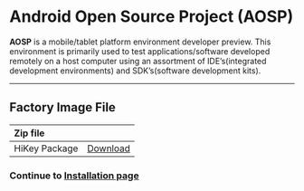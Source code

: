# Android Open Source Project (AOSP)

**AOSP** is a mobile/tablet platform environment developer preview. This environment is primarily used to test applications/software developed remotely on a host computer using an assortment of IDE’s(integrated development environments) and SDK’s(software development kits).

***

## Factory Image File

|   Zip file                                            |                                                                              |
|:------------------------------------------------------|:-----------------------------------------------------------------------------|
|   HiKey Package                                       | [Download](https://developers.google.com/android/nexus/images-preview#hikey) |


### Continue to [Installation page](../Installation/README.md)
